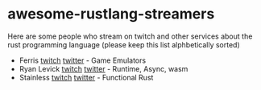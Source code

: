 # awesome-rustlang-streamers

Here are some people who stream on twitch and other services about the rust programming language (please keep this list alphbetically sorted)

* Ferris [twitch](https://www.twitch.tv/ferrisstreamsstuff) [twitter](https://twitter.com/ferristweetsnow) - Game Emulators
* Ryan Levick [twitch](https://www.twitch.tv/ryanlevick) [twitter](https://twitter.com/ryan_levick) - Runtime, Async, wasm
* Stainless [twitch](https://www.twitch.tv/stainlessio) [twitter](https://twitter.com/stainlessio) - Functional Rust
